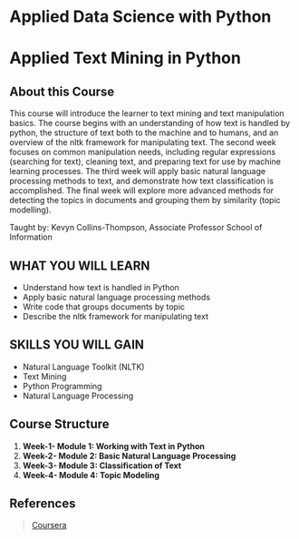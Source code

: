 # Applied Data Science with Python

# Applied Text Mining in Python

## About this Course
This course will introduce the learner to text mining and text manipulation basics. The course begins with an understanding of how text is handled by python, the structure of text both to the machine and to humans, and an overview of the nltk framework for manipulating text. The second week focuses on common manipulation needs, including regular expressions (searching for text), cleaning text, and preparing text for use by machine learning processes. The third week will apply basic natural language processing methods to text, and demonstrate how text classification is accomplished. The final week will explore more advanced methods for detecting the topics in documents and grouping them by similarity (topic modelling). 

Taught by:  Kevyn Collins-Thompson, Associate Professor
School of Information

## WHAT YOU WILL LEARN
* Understand how text is handled in Python
* Apply basic natural language processing methods
* Write code that groups documents by topic
* Describe the nltk framework for manipulating text

## SKILLS YOU WILL GAIN
* Natural Language Toolkit (NLTK)
* Text Mining
* Python Programming
* Natural Language Processing

## Course Structure
1. **Week-1- Module 1: Working with Text in Python**
2. **Week-2- Module 2: Basic Natural Language Processing**
3. **Week-3- Module 3: Classification of Text**
4. **Week-4- Module 4: Topic Modeling** 


## References 
> [Coursera](https://coursera.org/share/63ead26bbab81607992e549f2abec309)
